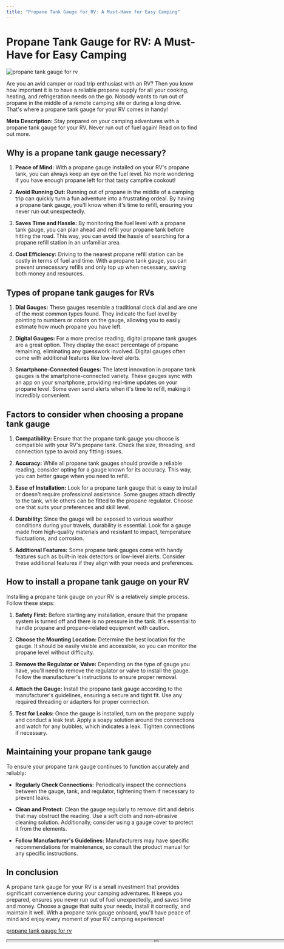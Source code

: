 ```yaml
---
title: "Propane Tank Gauge for RV: A Must-Have for Easy Camping"
---
```

# Propane Tank Gauge for RV: A Must-Have for Easy Camping


![propane tank gauge for rv](https://images.unsplash.com/photo-1470010762743-1fa2363f65ca?ixid=M3w0ODkxMTF8MHwxfHNlYXJjaHwxfHxwcm9wYW5lJTIwdGFuayUyMGdhdWdlJTIwZm9yJTIwcnZ8ZW58MHx8fHwxNjkyODQzNjkxfDA&ixlib=rb-4.0.3&w=512&fit=max)

Are you an avid camper or road trip enthusiast with an RV? Then you know how important it is to have a reliable propane supply for all your cooking, heating, and refrigeration needs on the go. Nobody wants to run out of propane in the middle of a remote camping site or during a long drive. That's where a propane tank gauge for your RV comes in handy!

**Meta Description:** Stay prepared on your camping adventures with a propane tank gauge for your RV. Never run out of fuel again! Read on to find out more.

## Why is a propane tank gauge necessary?

1. **Peace of Mind:** With a propane gauge installed on your RV's propane tank, you can always keep an eye on the fuel level. No more wondering if you have enough propane left for that tasty campfire cookout!

2. **Avoid Running Out:** Running out of propane in the middle of a camping trip can quickly turn a fun adventure into a frustrating ordeal. By having a propane tank gauge, you'll know when it's time to refill, ensuring you never run out unexpectedly.

3. **Saves Time and Hassle:** By monitoring the fuel level with a propane tank gauge, you can plan ahead and refill your propane tank before hitting the road. This way, you can avoid the hassle of searching for a propane refill station in an unfamiliar area.

4. **Cost Efficiency:** Driving to the nearest propane refill station can be costly in terms of fuel and time. With a propane tank gauge, you can prevent unnecessary refills and only top up when necessary, saving both money and resources.

## Types of propane tank gauges for RVs

1. **Dial Gauges:** These gauges resemble a traditional clock dial and are one of the most common types found. They indicate the fuel level by pointing to numbers or colors on the gauge, allowing you to easily estimate how much propane you have left.

2. **Digital Gauges:** For a more precise reading, digital propane tank gauges are a great option. They display the exact percentage of propane remaining, eliminating any guesswork involved. Digital gauges often come with additional features like low-level alerts.

3. **Smartphone-Connected Gauges:** The latest innovation in propane tank gauges is the smartphone-connected variety. These gauges sync with an app on your smartphone, providing real-time updates on your propane level. Some even send alerts when it's time to refill, making it incredibly convenient.

## Factors to consider when choosing a propane tank gauge

1. **Compatibility:** Ensure that the propane tank gauge you choose is compatible with your RV's propane tank. Check the size, threading, and connection type to avoid any fitting issues.

2. **Accuracy:** While all propane tank gauges should provide a reliable reading, consider opting for a gauge known for its accuracy. This way, you can better gauge when you need to refill.

3. **Ease of Installation:** Look for a propane tank gauge that is easy to install or doesn't require professional assistance. Some gauges attach directly to the tank, while others can be fitted to the propane regulator. Choose one that suits your preferences and skill level.

4. **Durability:** Since the gauge will be exposed to various weather conditions during your travels, durability is essential. Look for a gauge made from high-quality materials and resistant to impact, temperature fluctuations, and corrosion.

5. **Additional Features:** Some propane tank gauges come with handy features such as built-in leak detectors or low-level alerts. Consider these additional features if they align with your needs and preferences.

## How to install a propane tank gauge on your RV

Installing a propane tank gauge on your RV is a relatively simple process. Follow these steps:

1. **Safety First:** Before starting any installation, ensure that the propane system is turned off and there is no pressure in the tank. It's essential to handle propane and propane-related equipment with caution.

2. **Choose the Mounting Location:** Determine the best location for the gauge. It should be easily visible and accessible, so you can monitor the propane level without difficulty.

3. **Remove the Regulator or Valve:** Depending on the type of gauge you have, you'll need to remove the regulator or valve to install the gauge. Follow the manufacturer's instructions to ensure proper removal.

4. **Attach the Gauge:** Install the propane tank gauge according to the manufacturer's guidelines, ensuring a secure and tight fit. Use any required threading or adapters for proper connection.

5. **Test for Leaks:** Once the gauge is installed, turn on the propane supply and conduct a leak test. Apply a soapy solution around the connections and watch for any bubbles, which indicates a leak. Tighten connections if necessary.

## Maintaining your propane tank gauge

To ensure your propane tank gauge continues to function accurately and reliably:

- **Regularly Check Connections:** Periodically inspect the connections between the gauge, tank, and regulator, tightening them if necessary to prevent leaks.

- **Clean and Protect:** Clean the gauge regularly to remove dirt and debris that may obstruct the reading. Use a soft cloth and non-abrasive cleaning solution. Additionally, consider using a gauge cover to protect it from the elements.

- **Follow Manufacturer's Guidelines:** Manufacturers may have specific recommendations for maintenance, so consult the product manual for any specific instructions.

## In conclusion

A propane tank gauge for your RV is a small investment that provides significant convenience during your camping adventures. It keeps you prepared, ensures you never run out of fuel unexpectedly, and saves time and money. Choose a gauge that suits your needs, install it correctly, and maintain it well. With a propane tank gauge onboard, you'll have peace of mind and enjoy every moment of your RV camping experience!

[propane tank gauge for rv](https://foxheightspubandgrill.com/post/propane-tank-gauge-for-rv)

<iframe src='https://foxheightspubandgrill.com/post/propane-tank-gauge-for-rv' width='800' height='5'></iframe>
